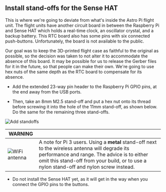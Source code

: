 ## Install stand-offs for the Sense HAT

This is where we're going to deviate from what's inside the Astro Pi flight unit. The flight units have another circuit board in between the Raspberry Pi and Sense HAT which holds a real-time clock, an oscillator crystal, and a backup battery. This RTC board also has some pins with six connected push-buttons. Unfortunately, the board is not available to the public.

Our goal was to keep the 3D-printed flight case as faithful to the original as possible, so the decision was taken to not alter it to accommodate the absence of this board. It may be possible for us to release the Gerber files for it in the future, so that people can make their own. We're going to use hex nuts of the same depth as the RTC board to compensate for its absence.

+ Add the extended 23-way pin header to the Raspberry Pi GPIO pins, at the end away from the USB ports.

+ Then, take an 8mm M2.5 stand-off and put a hex nut onto its thread before screwing it into the hole of the 11mm stand-off, as shown below. Do the same for the remaining three stand-offs.

![Add standoffs](images/add-header-standoffs.png)

WARNING|&nbsp;
---|---
![WiFi antenna](images/pi3_wifi.jpg)|A note for Pi 3 users. Using a **metal** stand-off next to the wireless antenna will degrade its performance and range. The advice is to either omit this stand-off from your build, or to use a nylon stand-off and nylon screw instead.

+ Do not install the Sense HAT yet, as it will get in the way when you connect the GPIO pins to the buttons.
